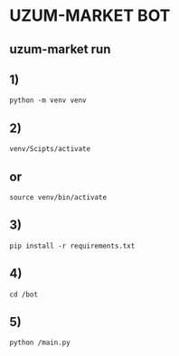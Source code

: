 # UZUM-MARKET BOT 
## uzum-market run 

## 1)
```
python -m venv venv 
```
## 2) 
```
venv/Scipts/activate
```
## or
```commandline
source venv/bin/activate
```
## 3)
```
pip install -r requirements.txt
```
## 4)
```commandline
cd /bot
```
## 5)
```commandline
python /main.py
```